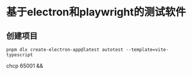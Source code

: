 # 基于electron和playwright的测试软件

## 创建项目
```shell
pnpm dlx create-electron-app@latest autotest --template=vite-typescript
```

chcp 65001 && 